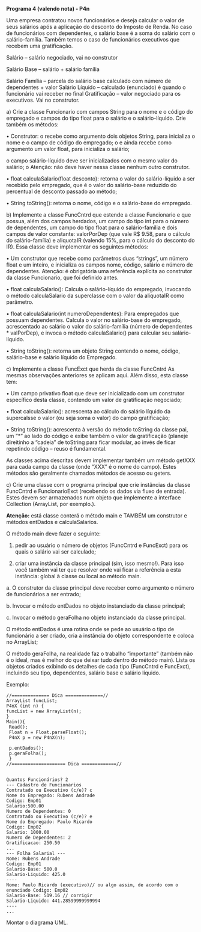 **Programa 4 (valendo nota) - P4n** 

Uma empresa contratou novos funcionários e deseja calcular o valor de seus salários após a  aplicação do desconto do Imposto de Renda. No caso de funcionários com dependentes, o salário base é a soma do salário com o salário-família. Também temos o caso de funcionários executivos  que recebem uma gratificação. 

Salário – salário negociado, vai no construtor

Salário Base – salário + salário família 

Salário Família – parcela do salário base calculado com número de dependentes + valor Salário Líquido – calculado (enunciado) é quando o funcionário vai receber no final Gratificação – valor negociado para os executivos. Vai no construtor. 

a) Crie a classe Funcionario com campos String para o nome e o código do empregado e campos  do tipo float para o salário e o salário-líquido. Crie também os métodos:  

• Construtor: 
o recebe como argumento dois objetos String, para inicializa o nome e o campo de código  do empregado; 
o e ainda recebe como argumento um valor float, para inicializa o salário; 

 o campo salário-líquido deve ser inicializados com o mesmo valor do salário; o Atenção: não deve haver nessa classe nenhum outro construtor.  

• float calculaSalario(float desconto): retorna o valor do salário-líquido a ser recebido  pelo empregado, que é o valor do salário-base reduzido do percentual de desconto passado ao  método;

• String toString(): retorna o nome, código e o salário-base do empregado. 

b) Implemente a classe FuncCntrd que estende a classe Funcionario e que possua, além dos  campos herdados, um campo do tipo int para o número de dependentes, um campo do tipo float para o salário-família e dois campos de valor constante: valorPorDep (que vale R$ 9.58, para o  cálculo do salário-família) e aliquotaIR (valendo 15%, para o cálculo do desconto do IR). Essa  classe deve implementar os seguintes métodos:  

• Um construtor que recebe como parâmetros duas “strings”, um número float e um inteiro, e  inicializa os campos nome, código, salário e número de dependentes. Atenção: é obrigatória  uma referência explícita ao construtor da classe Funcionario, que foi definido antes.  

• float calculaSalario(): Calcula o salário-líquido do empregado, invocando o método  calculaSalario da superclasse com o valor da aliquotaIR como parâmetro. 

• float calculaSalario(int numeroDependentes): Para empregados que possuam  dependentes. Calcula o valor no salário-base do empregado, acrescentado ao salário o valor do  salário-família (número de dependentes * valPorDep), e invoca o método calculaSalario() para  calcular seu salário-líquido.  

• String toString(): retorna um objeto String contendo o nome, código, salário-base e salário líquido do Empregado. 

c) Implemente a classe FuncExct que herda da classe FuncCntrd 
As mesmas observações anteriores se aplicam aqui. 
Além disso, esta classe tem: 

• Um campo privativo float que deve ser inicializado com um construtor específico desta classe,  contendo um valor de gratificação negociado; 

• float calculaSalario(): acrescenta ao cálculo do salário líquido da supercalsse o valor (ou  seja soma o valor) do campo gratificação; 

• String toString(): acrescenta à versão do método toString da classe pai, um “*” ao lado do  código e exibe também o valor da gratificação (planeje direitinho a “cadeia” de toString para  ficar modular, ao invés de ficar repetindo código – reuso é fundamental. 

As classes acima descritas devem implementar também um método getXXX para cada campo da  classe (onde “XXX” é o nome do campo). Estes métodos são geralmente chamados métodos de  acesso ou geters.

c) Crie uma classe com o programa principal que crie instâncias da classe FuncCntrd e  FuncionarioExct (recebendo os dados via fluxo de entrada). Estes devem ser armazenados num  objeto que implemente a interface Collection (ArrayList, por exemplo.). 

**Atenção:** está classe conterá o método main e TAMBÉM um construtor e métodos entDados e calculaSalarios. 

O método main deve fazer o seguinte: 

1) pedir ao usuário o número de objetos (FuncCntrd e FuncExct) para os quais o salário vai ser  calculado; 

2) criar uma instância da classe principal (sim, isso mesmo!). Para isso você também vai ter que  resolver onde vai ficar a referência a esta instância: global à classe ou local ao método main. 

 a. O construtor da classe principal deve receber como argumento o número de  funcionários a ser entrado; 

b. Invocar o método entDados no objeto instanciado da classe principal; 

c. Invocar o método geraFolha no objeto instanciado da classe principal. 

O método entDados é uma rotina onde se pede ao usuário o tipo de funcionário a ser criado, cria a  instância do objeto correspondente e coloca no ArrayList; 

O método geraFolha, na realidade faz o trabalho “importante” (também não é o ideal, mas é  melhor do que deixar tudo dentro do método main). Lista os objetos criados exibindo os detalhes de  cada tipo (FuncCntrd e FuncExct), incluindo seu tipo, dependentes, salário base e salário líquido. 

Exemplo:
```
//============== Dica ==============// 
ArrayList funcList; 
P4nX (int n) { 
funcList = new ArrayList(n); 
} 
Main(){ 
 Read(); 
 Float n = Float.parseFloat(); 
 P4nX p = new P4nX(n); 
  
 p.entDados(); 
 p.geraFolha(); 
 } 
//==================== Dica =============// 


Quantos Funcionários? 2 
--- Cadastro de Funcionarios 
Contratado ou Executivo (c/e)? c 
Nome do Empregado: Rubens Andrade 
Codigo: Emp01 
Salario:500.00 
Numero de Dependentes: 0 
Contratado ou Executivo (c/e)? e 
Nome do Empregado: Paulo Ricardo 
Codigo: Emp02 
Salario: 1000.00 
Numero de Dependentes: 2 
Gratificacao: 250.50 
... 
--- Folha Salarial --- 
Nome: Rubens Andrade 
Codigo: Emp01 
Salario-Base: 500.0 
Salario-Liquido: 425.0 
---- 
Nome: Paulo Ricardo (executivo)// ou algo assim, de acordo com o enunciado Codigo: Emp02 
Salario-Base: 519.16 // corrigir 
Salario-Liquido: 441.28599999999994 
---- 
... 
```
Montar o diagrama UML.
